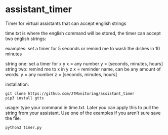 # assistant_timer
Timer for virtual assistants that can accept english strings

time.txt is where the english command will be stored, the timer can accept two english strings:

examples:
  set a timer for 5 seconds
  or
  remind me to wash the dishes in 10 minutes

string one:
  set a timer for x y
  x = any number
  y = [seconds, minutes, hours]
string two:
  remind me to x in y z
  x = reminder name, can be any amount of words.
  y = any number
  z = [seconds, minutes, hours]

installation:
```
git clone https://github.com/JTMonitoring/assistant_timer
pip3 install gtts
```
usage:
type your command in time.txt. Later you can apply this to pull the string from your assistant. Use one of the examples if you aren't sure
save the file.
```
python3 timer.py
```
